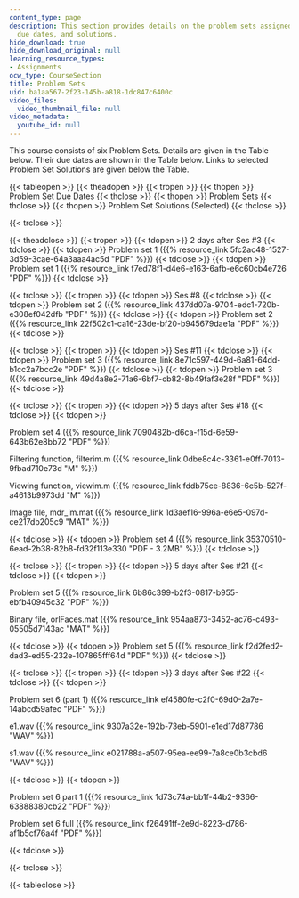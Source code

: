 ```yaml
---
content_type: page
description: This section provides details on the problem sets assigned for the course,
  due dates, and solutions.
hide_download: true
hide_download_original: null
learning_resource_types:
- Assignments
ocw_type: CourseSection
title: Problem Sets
uid: ba1aa567-2f23-145b-a818-1dc847c6400c
video_files:
  video_thumbnail_file: null
video_metadata:
  youtube_id: null
---
```


This course consists of six Problem Sets. Details are given in the Table below. Their due dates are shown in the Table below. Links to selected Problem Set Solutions are given below the Table.

{{< tableopen >}}
{{< theadopen >}}
{{< tropen >}}
{{< thopen >}}
Problem Set Due Dates
{{< thclose >}}
{{< thopen >}}
Problem Sets
{{< thclose >}}
{{< thopen >}}
Problem Set Solutions (Selected)
{{< thclose >}}

{{< trclose >}}

{{< theadclose >}}
{{< tropen >}}
{{< tdopen >}}
2 days after Ses #3
{{< tdclose >}}
{{< tdopen >}}
Problem set 1 ({{% resource_link 5fc2ac48-1527-3d59-3cae-64a3aaa4ac5d "PDF" %}})
{{< tdclose >}}
{{< tdopen >}}
Problem set 1 ({{% resource_link f7ed78f1-d4e6-e163-6afb-e6c60cb4e726 "PDF" %}})
{{< tdclose >}}

{{< trclose >}}
{{< tropen >}}
{{< tdopen >}}
Ses #8
{{< tdclose >}}
{{< tdopen >}}
Problem set 2 ({{% resource_link 437dd07a-9704-edc1-720b-e308ef042dfb "PDF" %}})
{{< tdclose >}}
{{< tdopen >}}
Problem set 2 ({{% resource_link 22f502c1-ca16-23de-bf20-b945679dae1a "PDF" %}})
{{< tdclose >}}

{{< trclose >}}
{{< tropen >}}
{{< tdopen >}}
Ses #11
{{< tdclose >}}
{{< tdopen >}}
Problem set 3 ({{% resource_link 8e71c597-449d-6a81-64dd-b1cc2a7bcc2e "PDF" %}})
{{< tdclose >}}
{{< tdopen >}}
Problem set 3 ({{% resource_link 49d4a8e2-71a6-6bf7-cb82-8b49faf3e28f "PDF" %}})
{{< tdclose >}}

{{< trclose >}}
{{< tropen >}}
{{< tdopen >}}
5 days after Ses #18
{{< tdclose >}}
{{< tdopen >}}


Problem set 4 ({{% resource_link 7090482b-d6ca-f15d-6e59-643b62e8bb72 "PDF" %}})

Filtering function, filterim.m ({{% resource_link 0dbe8c4c-3361-e0ff-7013-9fbad710e73d "M" %}})

Viewing function, viewim.m ({{% resource_link fddb75ce-8836-6c5b-527f-a4613b9973dd "M" %}})

Image file, mdr\_im.mat ({{% resource_link 1d3aef16-996a-e6e5-097d-ce217db205c9 "MAT" %}})


{{< tdclose >}}
{{< tdopen >}}
Problem set 4 ({{% resource_link 35370510-6ead-2b38-82b8-fd32f113e330 "PDF - 3.2MB" %}})
{{< tdclose >}}

{{< trclose >}}
{{< tropen >}}
{{< tdopen >}}
5 days after Ses #21
{{< tdclose >}}
{{< tdopen >}}


Problem set 5 ({{% resource_link 6b86c399-b2f3-0817-b955-ebfb40945c32 "PDF" %}})

Binary file, orlFaces.mat ({{% resource_link 954aa873-3452-ac76-c493-05505d7143ac "MAT" %}})


{{< tdclose >}}
{{< tdopen >}}
Problem set 5 ({{% resource_link f2d2fed2-dad3-ed55-232e-107865fff64d "PDF" %}})
{{< tdclose >}}

{{< trclose >}}
{{< tropen >}}
{{< tdopen >}}
3 days after Ses #22
{{< tdclose >}}
{{< tdopen >}}


Problem set 6 (part 1) ({{% resource_link ef4580fe-c2f0-69d0-2a7e-14abcd59afec "PDF" %}})

e1.wav ({{% resource_link 9307a32e-192b-73eb-5901-e1ed17d87786 "WAV" %}})

s1.wav ({{% resource_link e021788a-a507-95ea-ee99-7a8ce0b3cbd6 "WAV" %}})


{{< tdclose >}}
{{< tdopen >}}


Problem set 6 part 1 ({{% resource_link 1d73c74a-bb1f-44b2-9366-63888380cb22 "PDF" %}})

Problem set 6 full ({{% resource_link f26491ff-2e9d-8223-d786-af1b5cf76a4f "PDF" %}})


{{< tdclose >}}

{{< trclose >}}

{{< tableclose >}}
